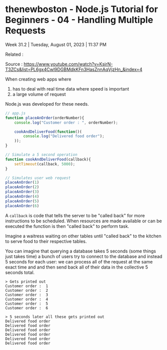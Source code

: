# thenewboston - Node.js Tutorial for Beginners - 04 - Handling Multiple Requests

Week 31.2 | Tuesday, August 01, 2023 | 11:37 PM

Related : 

Source : https://www.youtube.com/watch?v=KsjrN-T3ZCs&list=PL6gx4Cwl9DGBMdkKFn3HasZnnAqVjzHn_&index=4

When creating web apps where 

1. has to deal with real time data where speed is important
2. a large volume of request

Node.js was developed for these needs.

```js
// app.js
function placeAnOrder(orderNumber){
    console.log("Customer order : ", orderNumber);

    cookAndDeliverFood(function()(
        console.log("Delivered food order");
    ));
}

// Simulate a 5 second operation
function cookAndDeliverFood(callback){
    setTimeout(callback, 5000);
}

// Simulates user web request
placeAnOrder(1)
placeAnOrder(2)
placeAnOrder(3)
placeAnOrder(4)
placeAnOrder(5)
placeAnOrder(6)
```

A `callback` is code that tells the server to be "called back" for more instructions to be 
scheduled. When resources are made available or can be executed the function is then 
"called back" to perform task.

Imagine a waitress waiting on other tables until "called back" to the kitchen to serve food to 
their respective tables.

You can imagine that querying a database takes 5 seconds (some things just takes time) a 
bunch of users try to connect to the database and instead 5 seconds for each user: we can 
process all of the request at the same exact time and and then send back all of their data in 
the collective 5 seconds total.

```cli
> Gets printed out
Customer order :  1
Customer order :  2
Customer order :  3
Customer order :  4
Customer order :  5
Customer order :  6

> 5 seconds later all these gets printed out
Delivered food order
Delivered food order
Delivered food order
Delivered food order
Delivered food order
Delivered food order
```

